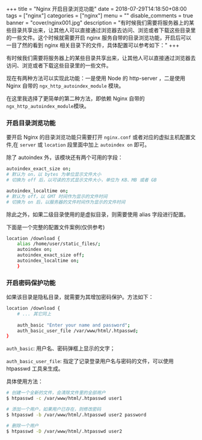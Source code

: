 +++
title = "Nginx 开启目录浏览功能"
date = 2018-07-29T14:18:50+08:00
tags = ["nginx"]
categories = ["nginx"]
menu = ""
disable_comments = true
banner = "cover/nginx001.jpg"
description = "有时候我们需要将服务器上的某些目录共享出来，让其他人可以直接通过浏览器去访问、浏览或者下载这些目录里的一些文件。这个时候就需要开启 nginx 服务自带的目录浏览功能，开启后可以一目了然的看到 nginx 相关目录下的文件，具体配置可以参考如下："
+++

有时候我们需要将服务器上的某些目录共享出来，让其他人可以直接通过浏览器去访问、浏览或者下载这些目录里的一些文件。

现在有两种方法可以实现此功能：一是使用 Node 的 http-server ，二是使用 Nginx 自带的 `ngx_http_autoindex_module` 模块。

在这里我选择了更简单的第二种方法，即依赖 Nginx 自带的 `ngx_http_autoindex_module`模块。



### 开启目录浏览功能

要开启 Nginx 的目录浏览功能只需要打开 `nginx.conf` 或者对应的虚拟主机配置文件,在 `server` 或 `location` 段里面中加上 `autoindex on` 即可。

除了 autoindex 外，该模块还有两个可用的字段：

```bash
autoindex_exact_size on;
# 默认为 on，以 bytes 为单位显示文件大小
# 切换为 off 后，以可读的方式显示文件大小，单位为 KB、MB 或者 GB
```

```bash
autoindex_localtime on;
# 默认为 off，以 GMT 时间作为显示的文件时间
# 切换为 on 后，以服务器的文件时间作为显示的文件时间
```
除此之外，如果二级目录使用的是虚拟目录，则需要使用 alias 字段进行配置。

下面是一个完整的配置文件案例(仅供参考)

```bash
location /download {
    alias /home/user/static_files/;   
    autoindex on;                     
    autoindex_exact_size off;         
    autoindex_localtime on;           
    }
```


### 开启密码保护功能

如果该目录是隐私目录，就需要为其增加密码保护。方法如下：

```bash
location /download {
    # ... 其它同上
  
    auth_basic "Enter your name and password";
    auth_basic_user_file /var/www/html/.htpasswd;
}
```
`auth_basic`: 用户名、密码弹框上显示的文字；

`auth_basic_user_file`: 指定了记录登录用户名与密码的文件，可以使用 htpasswd 工具来生成。

具体使用方法：

```bash
# 创建一个全新的文件，会清除文件里的全部用户
$ htpasswd -c /var/www/html/.htpasswd user1  

# 添加一个用户，如果用户已存在，则修改密码
$ htpasswd -b /var/www/html/.htpasswd user2 password

# 删除一个用户
$ htpasswd -D /var/www/html/.htpasswd user2
```